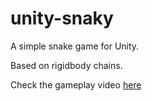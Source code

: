 # unity-snaky
A simple snake game for Unity.

Based on rigidbody chains.

Check the gameplay video [here](https://youtu.be/3IrKcvMnTOA)
